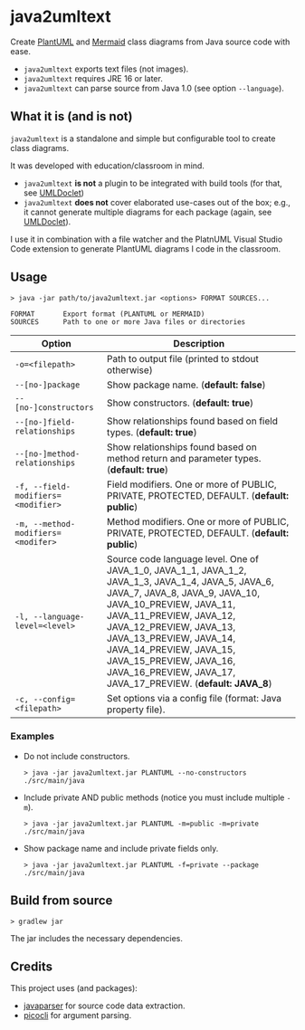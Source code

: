 # java2umltext

Create [PlantUML](https://plantuml.com/class-diagram) and [Mermaid](https://mermaid-js.github.io/mermaid/#/classDiagram) class diagrams from Java source code with ease.

- `java2umltext` exports text files (not images).
- `java2umltext` requires JRE 16 or later.
- `java2umltext` can parse source from Java 1.0 (see option `--language`).


## What it is (and is not)

`java2umltext` is a standalone and simple but configurable tool to create class diagrams.

It was developed with education/classroom in mind.

- `java2umltext` **is not** a plugin to be integrated with build tools (for that, see [UMLDoclet](https://github.com/talsma-ict/umldoclet))
- `java2umltext` **does not** cover elaborated use-cases out of the box; e.g., it cannot generate multiple diagrams for each package (again, see [UMLDoclet](https://github.com/talsma-ict/umldoclet)).

I use it in combination with a file watcher and the PlatnUML Visual Studio Code extension to generate PlantUML diagrams I code in the classroom.

## Usage

```
> java -jar path/to/java2umltext.jar <options> FORMAT SOURCES...

FORMAT       Export format (PLANTUML or MERMAID)
SOURCES      Path to one or more Java files or directories
```

| Option                            | Description                   |
|-----------------------------------|-------------------------------|
|`-o=<filepath>`                    | Path to output file (printed to stdout otherwise)|
|`--[no-]package`                   | Show package name. (**default: false**)|
|`--[no-]constructors`              | Show constructors. (**default: true**)|
|`--[no-]field-relationships`       | Show relationships found based on field types. (**default: true**)|
|`--[no-]method-relationships`      | Show relationships found based on method return and parameter types. (**default: true**)|
|`-f, --field-modifiers=<modifier>` | Field modifiers. One or more of PUBLIC, PRIVATE, PROTECTED, DEFAULT. (**default: public**)|
|`-m, --method-modifiers=<modifer>` | Method modifiers. One or more of PUBLIC, PRIVATE, PROTECTED, DEFAULT. (**default: public**)|
|`-l, --language-level=<level>`     | Source code language level. One of JAVA_1_0, JAVA_1_1, JAVA_1_2, JAVA_1_3, JAVA_1_4, JAVA_5, JAVA_6, JAVA_7, JAVA_8, JAVA_9, JAVA_10, JAVA_10_PREVIEW, JAVA_11, JAVA_11_PREVIEW, JAVA_12, JAVA_12_PREVIEW, JAVA_13, JAVA_13_PREVIEW, JAVA_14, JAVA_14_PREVIEW, JAVA_15, JAVA_15_PREVIEW, JAVA_16, JAVA_16_PREVIEW, JAVA_17, JAVA_17_PREVIEW. (**default: JAVA_8**)
|`-c, --config=<filepath>`          | Set options via a config file (format: Java property file).|


### Examples

- Do not include constructors.
  ```
  > java -jar java2umltext.jar PLANTUML --no-constructors ./src/main/java
  ```
- Include private AND public methods (notice you must include multiple `-m`).
  ```
  > java -jar java2umltext.jar PLANTUML -m=public -m=private  ./src/main/java
  ```
- Show package name and include private fields only.
  ```
  > java -jar java2umltext.jar PLANTUML -f=private --package ./src/main/java
  ```

## Build from source

```
> gradlew jar
```

The jar includes the necessary dependencies.

## Credits

This project uses (and packages):
- [javaparser](https://github.com/javaparser/javaparser) for source code data extraction.
- [picocli](https://github.com/remkop/picocli) for argument parsing.
